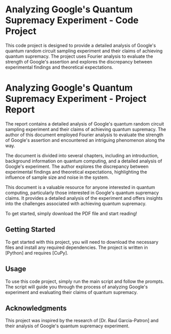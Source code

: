 # Analyzing Google's Quantum Supremacy Experiment - Code Project

This code project is designed to provide a detailed analysis of Google's quantum random circuit sampling experiment and their claims of achieving quantum supremacy. The project uses Fourier analysis to evaluate the strength of Google's assertion and explores the discrepancy between experimental findings and theoretical expectations.

# Analyzing Google's Quantum Supremacy Experiment - Project Report

The report contains a detailed analysis of Google's quantum random circuit sampling experiment and their claims of achieving quantum supremacy. The author of this document employed Fourier analysis to evaluate the strength of Google's assertion and encountered an intriguing phenomenon along the way.

The document is divided into several chapters, including an introduction, background information on quantum computing, and a detailed analysis of Google's experiment. The author explores the discrepancy between experimental findings and theoretical expectations, highlighting the influence of sample size and noise in the system.

This document is a valuable resource for anyone interested in quantum computing, particularly those interested in Google's quantum supremacy claims. It provides a detailed analysis of the experiment and offers insights into the challenges associated with achieving quantum supremacy.

To get started, simply download the PDF file and start reading!

## Getting Started

To get started with this project, you will need to download the necessary files and install any required dependencies. The project is written in [Python] and requires [CuPy]. 

## Usage

To use this code project, simply run the main script and follow the prompts. The script will guide you through the process of analyzing Google's experiment and evaluating their claims of quantum supremacy.


## Acknowledgments

This project was inspired by the research of [Dr. Raul Garcia-Patron] and their analysis of Google's quantum supremacy experiment.

